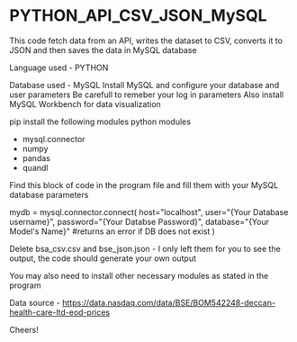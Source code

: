 # PYTHON_API_CSV_JSON_MySQL
This code fetch data from an API, writes the dataset to CSV, converts it to JSON and then saves the data in MySQL database

Language used - PYTHON

Database used - MySQL
Install MySQL and configure your database and user parameters
Be carefull to remeber your log in parameters
Also install MySQL Workbench for data visualization

pip install the following modules python modules
- mysql.connector
- numpy
- pandas
- quandl

Find this block of code in the program file and fill them with your MySQL database parameters

mydb = mysql.connector.connect(
  host="localhost",
  user="{Your Database username}",
  password="{Your Databse Password}",
  database="{Your Model's Name}" #returns an error if DB does not exist
)

Delete bsa_csv.csv and bse_json.json - I only left them for you to see the output, the code should generate your own output

You may also need to install other necessary modules as stated in the program

Data source - https://data.nasdaq.com/data/BSE/BOM542248-deccan-health-care-ltd-eod-prices

Cheers!